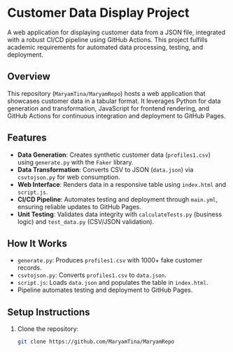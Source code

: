 # Customer Data Display Project

A web application for displaying customer data from a JSON file, integrated with a robust CI/CD pipeline using GitHub Actions. This project fulfills academic requirements for automated data processing, testing, and deployment.

## Overview
This repository (`MaryamTina/MaryamRepo`) hosts a web application that showcases customer data in a tabular format. It leverages Python for data generation and transformation, JavaScript for frontend rendering, and GitHub Actions for continuous integration and deployment to GitHub Pages.

## Features
- **Data Generation**: Creates synthetic customer data (`profiles1.csv`) using `generate.py` with the `Faker` library.
- **Data Transformation**: Converts CSV to JSON (`data.json`) via `csvtojson.py` for web consumption.
- **Web Interface**: Renders data in a responsive table using `index.html` and `script.js`.
- **CI/CD Pipeline**: Automates testing and deployment through `main.yml`, ensuring reliable updates to GitHub Pages.
- **Unit Testing**: Validates data integrity with `calculateTests.py` (business logic) and `test_data.py` (CSV/JSON validation).

## How It Works
- `generate.py`: Produces `profiles1.csv` with 1000+ fake customer records.
- `csvtojson.py`: Converts `profiles1.csv` to `data.json`.
- `script.js`: Loads `data.json` and populates the table in `index.html`.
- Pipeline automates testing and deployment to GitHub Pages.

## Setup Instructions
1. Clone the repository:
   ```bash
   git clone https://github.com/MaryamTina/MaryamRepo